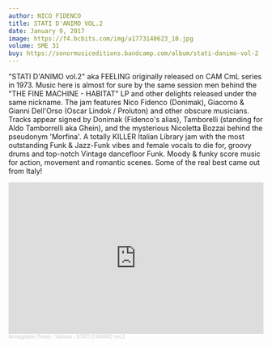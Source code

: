 ```yaml
---
author: NICO FIDENCO
title: STATI D'ANIMO VOL.2
date: January 9, 2017
image: https://f4.bcbits.com/img/a1773140623_10.jpg
volume: SME 31
buy: https://sonormusiceditions.bandcamp.com/album/stati-danimo-vol-2
---
```

"STATI D'ANIMO vol.2" aka FEELING originally released on CAM CmL series in 1973. Music here is almost for sure by the same session men behind the "THE FINE MACHINE - HABITAT" LP and other delights released under the same nickname. The jam features Nico Fidenco (Donimak), Giacomo & Gianni Dell'Orso (Oscar Lindok / Proluton) and other obscure musicians. Tracks appear signed by Donimak (Fidenco's alias), Tamborelli (standing for Aldo Tamborrelli aka Ghein), and the mysterious Nicoletta Bozzai behind the pseudonym 'Morfina'. A totally KILLER Italian Library jam with the most outstanding Funk & Jazz-Funk vibes and female vocals to die for, groovy drums and top-notch Vintage dancefloor Funk. Moody & funky score music for action, movement and romantic scenes. Some of the real best came out from Italy!

<iframe width="100%" height="300" scrolling="no" frameborder="no" allow="autoplay" src="https://w.soundcloud.com/player/?url=https%3A//api.soundcloud.com/tracks/239342724&color=%23ff5500&auto_play=false&hide_related=true&show_comments=false&show_user=true&show_reposts=false&show_teaser=false&visual=true"></iframe><div style="font-size: 10px; color: #cccccc;line-break: anywhere;word-break: normal;overflow: hidden;white-space: nowrap;text-overflow: ellipsis; font-family: Interstate,Lucida Grande,Lucida Sans Unicode,Lucida Sans,Garuda,Verdana,Tahoma,sans-serif;font-weight: 100;"><a href="https://soundcloud.com/armagideon-times" title="Armagideon Times" target="_blank" style="color: #cccccc; text-decoration: none;">Armagideon Times</a> · <a href="https://soundcloud.com/armagideon-times/stati-danimo-vol2-1973-italian-library-funk-holy-grail" title="Various - STATI D&#x27;ANIMO vol.2" target="_blank" style="color: #cccccc; text-decoration: none;">Various - STATI D&#x27;ANIMO vol.2</a></div>
